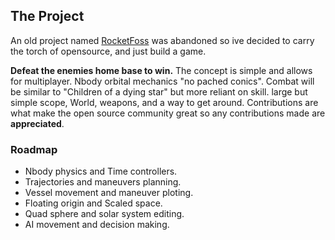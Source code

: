 ## The Project

An old project named <a href="https://github.com/cmdrflexo/RocketFOSS">RocketFoss</a> was abandoned so ive decided to carry the torch of opensource, and just build a game.

**Defeat the enemies home base to win.** The concept is simple and allows for multiplayer. Nbody orbital mechanics "no pached conics". Combat will be similar to "Children of a dying star" but more reliant on skill. large but simple scope, World, weapons, and a way to get around. Contributions are what make the open source community great so any contributions made are **appreciated**.

### Roadmap
* Nbody physics and Time controllers.
* Trajectories and maneuvers planning.
* Vessel movement and maneuver ploting.
* Floating origin and Scaled space.
* Quad sphere and solar system editing.
* AI movement and decision making.
